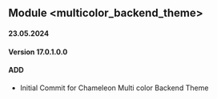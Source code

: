 ## Module <multicolor_backend_theme>

#### 23.05.2024
#### Version 17.0.1.0.0
#### ADD
- Initial Commit for Chameleon Multi color Backend Theme